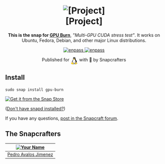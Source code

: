 <h1 align="center">
  <img src="https://avatars1.githubusercontent.com/u/29598503?v=3&s=256" alt="[Project]">
  <br />
  [Project]
</h1>

<p align="center"><b>This is the snap for <a href="https://github.com/wilicc/gpu-burn">GPU Burn</a></b>, <i>"Multi-GPU CUDA stress test"</i>. It works on Ubuntu, Fedora, Debian, and other major Linux
distributions.</p>

<p align="center">
<a href="https://snapcraft.io/gpu-burn">
  <img alt="enpass" src="https://snapcraft.io/gpu-burn/badge.svg" />
</a>
<a href="https://snapcraft.io/gpu-burn">
  <img alt="enpass" src="https://snapcraft.io/gpu-burn/trending.svg?name=0" />
</a>
</p>

<p align="center">Published for <img src="https://raw.githubusercontent.com/anythingcodes/slack-emoji-for-techies/gh-pages/emoji/tux.png" align="top" width="24" /> with 💝 by Snapcrafters</p>

## Install

```shell
sudo snap install gpu-burn
```

[![Get it from the Snap Store](https://snapcraft.io/static/images/badges/en/snap-store-white.svg)](https://snapcraft.io/gpu-burn)

([Don't have snapd installed?](https://snapcraft.io/docs/core/install))

If you have any questions, [post in the Snapcraft forum](https://forum.snapcraft.io).

## The Snapcrafters

| [![Your Name](https://gravatar.com/avatar/99d80a655179643de6d2b8eccad0b12a16b21d778a5c2676ed9ab7dcaa0d889c/?s=128)](https://github.com/pedro-avalos/) |
| :---: |
| [Pedro Avalos Jimenez](https://github.com/pedro-avalos/) |

<!-- Uncomment and modify this when you have upstream contacts
## Upstream

| [![Upstream Name](https://gravatar.com/avatar/bc0bced65e963eb5c3a16cab8b004431?s=128)](https://github.com/upstreamname) |
| :---: |
| [Upstream Name](https://github.com/upstreamname) |
-->
